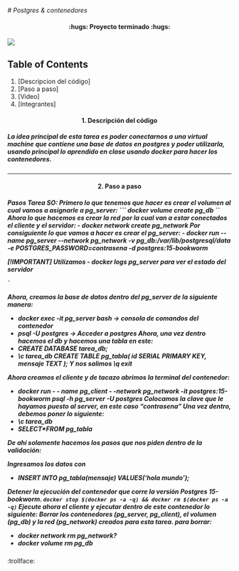 <em> # Postgres & contenedores</em>


<h4 align="center">
:hugs: Proyecto terminado :hugs:
</h4>

<p align="centeer">
   <img src="https://user-images.githubusercontent.com/66388384/169884770-c7364478-2430-445f-97e1-b5c19e736c4f.png">
   </p>

## Table of Contents
1. [Descripcion del código]
2. [Paso a paso]
3. [Video]
4. [Integrantes]

<h4 align="center">
1. Descripción del código
</h4>

<h5>
   La idea principal de esta tarea es poder conectarnos a una virtual  machine que contiene una base de datos en postgres y poder utilizarla, usando principal lo aprendido en clase
   usando docker para hacer los contenedores. 
</h5>
<hr>

<h4 align="center">
2. Paso a paso
</h4>

<h5>
   <p>
   Pasos Tarea SO:
Primero lo que tenemos que hacer es crear el volumen al cual vamos a asignarle a pg_server:
      ```
docker volume create pg_db
      ``
Ahora lo que hacemos es crear la red por la cual van a estar conectados el cliente y el servidor:
- docker network create pg_network
Por consiguiente lo que vamos a hacer es crear el pg_server:
- docker run --name pg_server --network pg_network -v pg_db:/var/lib/postgresql/data -e POSTGRES_PASSWORD=contrasena -d postgres:15-bookworm

[!IMPORTANT]
Utilizamos - docker logs pg_server para ver el estado del  servidor

</p>`
<p>
Ahora, creamos la base de datos dentro del pg_server de la siguiente manera:
   
- docker exec -it pg_server bash -> consola de comandos del contenedor
- psql -U postgres -> Acceder a postgres
Ahora, una vez dentro hacemos el db y hacemos una tabla en este:
- CREATE DATABASE tarea_db;
- \c tarea_db
CREATE TABLE pg_tabla(
    id SERIAL PRIMARY KEY,
    mensaje TEXT
); 
Y nos salimos
\q
exit
</p>
</p>
Ahora creamos el cliente y de tacazo abrimos la terminal del contenedor:

- docker run - - name pg_client - -network pg_network -it postgres:15-bookworm psql -h pg_server -U postgres
Colocamos la clave que le hayamos puesto al server, en este caso “contrasena”
Una vez dentro, debemos poner lo siguiente:
- \c tarea_db
- SELECT*FROM pg_tabla
  
De ahí solamente hacemos los pasos que nos piden dentro de la validación:

Ingresamos los datos con 
- INSERT INTO pg_tabla(mensaje) VALUES(‘hola mundo’);
  
Detener la ejecución del contenedor que corre la versión Postgres 15-bookworm.
```docker stop $(docker ps -a -q) && docker rm $(docker ps -a -q)```
Ejecute ahora el cliente y ejecutar dentro de este contenedor lo siguiente:
Borrar los contenedores (pg_server, pg_client), el volumen (pg_db) y la red (pg_network) creados para esta tarea.
para borrar:
- docker network rm pg_network?
- docker volume rm pg_db


</h5>
:trollface:
